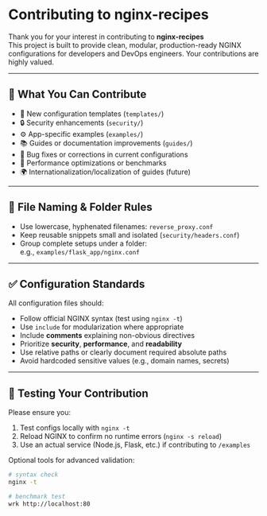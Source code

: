 # Contributing to nginx-recipes

Thank you for your interest in contributing to **nginx-recipes**   
This project is built to provide clean, modular, production-ready NGINX configurations for developers and DevOps engineers. Your contributions are highly valued.

---

## 🧱 What You Can Contribute

- 🔧 New configuration templates (`templates/`)
- 🔒 Security enhancements (`security/`)
- ⚙️ App-specific examples (`examples/`)
- 📚 Guides or documentation improvements (`guides/`)
- 🐞 Bug fixes or corrections in current configurations
- 🧪 Performance optimizations or benchmarks
- 🌍 Internationalization/localization of guides (future)

---

## 📁 File Naming & Folder Rules

- Use lowercase, hyphenated filenames: `reverse_proxy.conf`
- Keep reusable snippets small and isolated (`security/headers.conf`)
- Group complete setups under a folder:  
  e.g., `examples/flask_app/nginx.conf`

---

## ✅ Configuration Standards

All configuration files should:

- Follow official NGINX syntax (test using `nginx -t`)
- Use `include` for modularization where appropriate
- Include **comments** explaining non-obvious directives
- Prioritize **security**, **performance**, and **readability**
- Use relative paths or clearly document required absolute paths
- Avoid hardcoded sensitive values (e.g., domain names, secrets)

---

## 🧪 Testing Your Contribution

Please ensure you:

1. Test configs locally with `nginx -t`
2. Reload NGINX to confirm no runtime errors (`nginx -s reload`)
3. Use an actual service (Node.js, Flask, etc.) if contributing to `/examples`

Optional tools for advanced validation:
```bash
# syntax check
nginx -t

# benchmark test
wrk http://localhost:80
